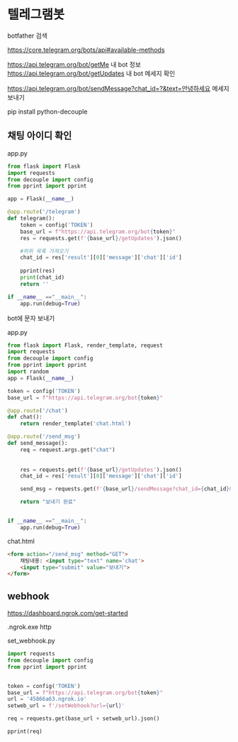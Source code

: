 # 텔레그램봇

botfather 검색

 https://core.telegram.org/bots/api#available-methods 

https://api.telegram.org/bot/getMe 내 bot 정보
https://api.telegram.org/bot/getUpdates 내 bot 메세지 확인

https://api.telegram.org/bot/sendMessage?chat_id=?&text=안녕하세요 메세지 보내기





pip install python-decouple



## 채팅 아이디 확인

app.py

```python
from flask import Flask
import requests
from decouple import config
from pprint import pprint

app = Flask(__name__)

@app.route('/telegram')
def telegram():
    token = config('TOKEN')
    base_url = f"https://api.telegram.org/bot{token}"
    res = requests.get(f'{base_url}/getUpdates').json()

    #하위 목록 가져오기
    chat_id = res['result'][0]['message']['chat']['id']
    
    pprint(res)
    print(chat_id)
    return ''

if __name__ =="__main__":
    app.run(debug=True)
```





bot에 문자 보내기

app.py

```python
from flask import Flask, render_template, request
import requests
from decouple import config
from pprint import pprint
import random
app = Flask(__name__)

token = config('TOKEN')
base_url = f"https://api.telegram.org/bot{token}"

@app.route('/chat')
def chat():
    return render_template('chat.html')

@app.route('/send_msg')
def send_message():
    req = request.args.get("chat")
    
    
    res = requests.get(f'{base_url}/getUpdates').json()
    chat_id = res['result'][0]['message']['chat']['id']

    send_msg = requests.get(f'{base_url}/sendMessage?chat_id={chat_id}&text={req}').json()

    return "보내기 완료"


if __name__ =="__main__":
    app.run(debug=True)
```

chat.html

```html
<form action="/send_msg" method="GET">
    채팅내용: <input type="text" name='chat'>
    <input type="submit" value="보내기">
</form>
```





## webhook

 https://dashboard.ngrok.com/get-started 

.ngrok.exe http

set_webhook.py



```python
import requests
from decouple import config
from pprint import pprint


token = config('TOKEN')
base_url = f"https://api.telegram.org/bot{token}"
url = '45866a63.ngrok.io'
setweb_url = f'/setWebhook?url={url}'

req = requests.get(base_url + setweb_url).json()

pprint(req)
```

